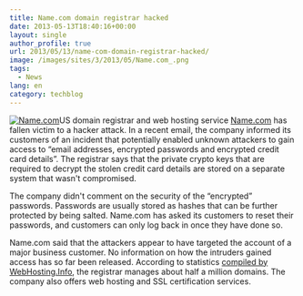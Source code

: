 ```yaml
---
title: Name.com domain registrar hacked
date: 2013-05-13T18:40:16+00:00
layout: single
author_profile: true
url: 2013/05/13/name-com-domain-registrar-hacked/
image: /images/sites/3/2013/05/Name.com_.png
tags:
  - News
lang: en
category: techblog
---
```

[![Name.com](/images/2013/05/Name.com_.png)](/images/2013/05/Name.com_.png)US domain registrar and web hosting service [Name.com](http://www.name.com/) has fallen victim to a hacker attack. In a recent email, the company informed its customers of an incident that potentially enabled unknown attackers to gain access to “email addresses, encrypted passwords and encrypted credit card details”. The registrar says that the private crypto keys that are required to decrypt the stolen credit card details are stored on a separate system that wasn't compromised.

The company didn't comment on the security of the “encrypted” passwords. Passwords are usually stored as hashes that can be further protected by being salted. Name.com has asked its customers to reset their passwords, and customers can only log back in once they have done so.

Name.com said that the attackers appear to have targeted the account of a major business customer. No information on how the intruders gained access has so far been released. According to statistics [compiled by WebHosting.Info](http://www.webhosting.info/registrars/reports/total_domains/NAME.COM), the registrar manages about half a million domains. The company also offers web hosting and SSL certification services.